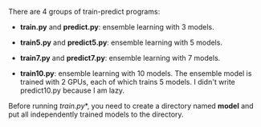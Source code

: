 There are 4 groups of train-predict programs:

+ **train.py** and **predict.py**: ensemble learning with 3 models.

+ **train5.py** and **predict5.py**: ensemble learning with 5 models.

+ **train7.py** and **predict7.py**: ensemble learning with 7 models.

+ **train10.py**: ensemble learning with 10 models. The ensemble model is trained with 2 GPUs, each of which trains 5 models. I didn't write predict10.py because I am lazy.

Before running **train*.py**, you need to create a directory named **model** and put all independently trained models to the directory.
